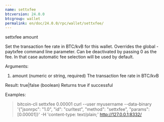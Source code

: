 ```yaml
---
name: settxfee
btcversion: 24.0.0
btcgroup: wallet
permalink: en/doc/24.0.0/rpc/wallet/settxfee/
---
```


settxfee amount

Set the transaction fee rate in BTC/kvB for this wallet. Overrides the global -paytxfee command line parameter.
Can be deactivated by passing 0 as the fee. In that case automatic fee selection will be used by default.

Arguments:
1. amount    (numeric or string, required) The transaction fee rate in BTC/kvB

Result:
true|false    (boolean) Returns true if successful

Examples:
> bitcoin-cli settxfee 0.00001
> curl --user myusername --data-binary '{"jsonrpc": "1.0", "id": "curltest", "method": "settxfee", "params": [0.00001]}' -H 'content-type: text/plain;' http://127.0.0.1:8332/


